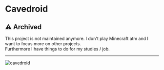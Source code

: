 # Cavedroid

## ⚠️ Archived

This project is not maintained anymore. I don't play Minecraft atm and I want to focus more on other projects.  
Furthermore I have things to do for my studies / job.

---

![cavedroid](https://socialify.git.ci/cyb3rko/cavedroid/image?font=Raleway&forks=1&issues=1&logo=https%3A%2F%2Fcdn.cyb3rko.de%2FApps%2FCavedroid%2Fic_launcher_resized.png&owner=1&pattern=Circuit%20Board&pulls=1&stargazers=1&theme=Dark)
